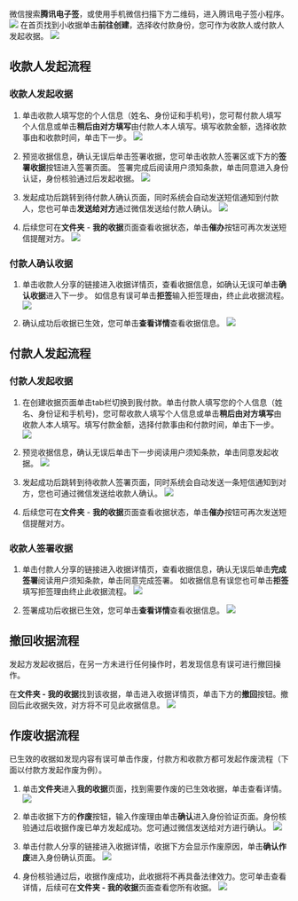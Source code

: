 微信搜索**腾讯电子签**，或使用手机微信扫描下方二维码，进入腾讯电子签小程序。
![](https://main.qcloudimg.com/raw/deb0641be52689105d9019fda62f03ee.png)
在首页找到小收据单击**前往创建**，选择收付款身份，您可作为收款人或付款人发起收据。
![](https://main.qcloudimg.com/raw/ddb4713eb513f5792d11f3026cbae997.png)


## 收款人发起流程

### 收款人发起收据

1. 单击收款人填写您的个人信息（姓名、身份证和手机号)，您可帮付款人填写个人信息或单击**稍后由对方填写**由付款人本人填写。填写收款金额，选择收款事由和收款时间，单击下一步。
![](https://main.qcloudimg.com/raw/267ddda69647e7aaf71e478127e62121.png)

2. 预览收据信息，确认无误后单击签署收据，您可单击收款人签署区或下方的**签署收据**按钮进入签署页面。
    签署完成后阅读用户须知条款，单击同意进入身份认证，身份核验通过后发起收据。
    ![](https://main.qcloudimg.com/raw/5bad435116dffa64e73b8161ffde8399.png)
3. 发起成功后跳转到待付款人确认页面，同时系统会自动发送短信通知到付款人，您也可单击**发送给对方**通过微信发送给付款人确认。
    ![](https://main.qcloudimg.com/raw/629b7a27a5a61861e0f79c4ff67c9ff9.png)
4. 后续您可在**文件夹** - **我的收据**页面查看收据状态，单击**催办**按钮可再次发送短信提醒对方。
    ![](https://main.qcloudimg.com/raw/6845f7e62c4132cc4596604e6d052944.png)

### 付款人确认收据

1. 单击收款人分享的链接进入收据详情页，查看收据信息，如确认无误可单击**确认收据**进入下一步。
	如信息有误可单击**拒签**输入拒签理由，终止此收据流程。
![](https://main.qcloudimg.com/raw/bcc6364f81153f6c0ac2de0fa19470da.png)


2. 确认成功后收据已生效，您可单击**查看详情**查看收据信息。
![](https://main.qcloudimg.com/raw/cf788c438aa0d31c1ac39d347f4206be.png)



## 付款人发起流程

### 付款人发起收据

1. 在创建收据页面单击tab栏切换到我付款。单击付款人填写您的个人信息（姓名、身份证和手机号)，您可帮收款人填写个人信息或单击**稍后由对方填写**由收款人本人填写。填写付款金额，选择付款事由和付款时间，单击下一步。
![](https://main.qcloudimg.com/raw/aae05f3f0c4feb6447f61afeadf75b1a.png)

2. 预览收据信息，确认无误后单击下一步阅读用户须知条款，单击同意发起收据。
![](https://main.qcloudimg.com/raw/fd7a7ab19b67fe584d39522508d60801.png)

3. 发起成功后跳转到待收款人签署页面，同时系统会自动发送一条短信通知到对方，您也可通过微信发送给收款人确认。
![](https://main.qcloudimg.com/raw/610caa9a2a0aaecb2b9e08f790ce122e.png)

4. 后续您可在**文件夹** - **我的收据**页面查看收据状态，单击**催办**按钮可再次发送短信提醒对方。



### 收款人签署收据

1. 单击付款人分享的链接进入收据详情页，查看收据信息，确认无误后单击**完成签署**阅读用户须知条款，单击同意完成签署。
如收据信息有误您也可单击**拒签**填写拒签理由终止此收据流程。
![](https://main.qcloudimg.com/raw/5f5533f0ca66ee5e0a44638a76d1bec6.png)



2. 签署成功后收据已生效，您可单击**查看详情**查看收据信息。
![](https://main.qcloudimg.com/raw/209c8423ddc8c1c8de023edc9a476950.png)

## 撤回收据流程
发起方发起收据后，在另一方未进行任何操作时，若发现信息有误可进行撤回操作。

在**文件夹 - 我的收据**找到该收据，单击进入收据详情页，单击下方的**撤回**按钮。撤回后此收据失效，对方将不可见此收据信息。
![](https://main.qcloudimg.com/raw/d86298c65796e41daf587059ccaf6a43.png)




## 作废收据流程

已生效的收据如发现内容有误可单击作废，付款方和收款方都可发起作废流程（下面以付款方发起作废为例）。

1. 单击**文件夹**进入**我的收据**页面，找到需要作废的已生效收据，单击查看详情。
![](https://main.qcloudimg.com/raw/444ed5dd9071371591d041634f4b66f5.png)

2. 单击收据下方的**作废**按钮，输入作废理由单击**确认**进入身份验证页面。身份核验通过后收据作废已单方发起成功。您可通过微信发送给对方进行确认。
![](https://main.qcloudimg.com/raw/1a37d056733e75b6130119da60bc719b.png)
3. 单击付款人分享的链接进入收据详情，收据下方会显示作废原因，单击**确认作废**进入身份确认页面。
![](https://main.qcloudimg.com/raw/46a40cbffbab56a5d0557ed5ec9ee350.png)

4. 身份核验通过后，收据作废成功，此收据将不再具备法律效力。您可单击查看详情，后续可在**文件夹 - 我的收据**页面查看您所有收据。
![](https://main.qcloudimg.com/raw/ace7620a191aafdb4d072d2ca304cef1.png)
